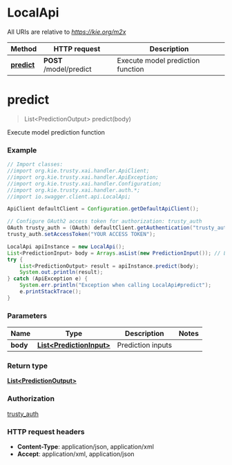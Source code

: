 # LocalApi

All URIs are relative to *https://kie.org/m2x*

Method | HTTP request | Description
------------- | ------------- | -------------
[**predict**](LocalApi.md#predict) | **POST** /model/predict | Execute model prediction function


<a name="predict"></a>
# **predict**
> List&lt;PredictionOutput&gt; predict(body)

Execute model prediction function



### Example
```java
// Import classes:
//import org.kie.trusty.xai.handler.ApiClient;
//import org.kie.trusty.xai.handler.ApiException;
//import org.kie.trusty.xai.handler.Configuration;
//import org.kie.trusty.xai.handler.auth.*;
//import io.swagger.client.api.LocalApi;

ApiClient defaultClient = Configuration.getDefaultApiClient();

// Configure OAuth2 access token for authorization: trusty_auth
OAuth trusty_auth = (OAuth) defaultClient.getAuthentication("trusty_auth");
trusty_auth.setAccessToken("YOUR ACCESS TOKEN");

LocalApi apiInstance = new LocalApi();
List<PredictionInput> body = Arrays.asList(new PredictionInput()); // List<PredictionInput> | Prediction inputs
try {
    List<PredictionOutput> result = apiInstance.predict(body);
    System.out.println(result);
} catch (ApiException e) {
    System.err.println("Exception when calling LocalApi#predict");
    e.printStackTrace();
}
```

### Parameters

Name | Type | Description  | Notes
------------- | ------------- | ------------- | -------------
 **body** | [**List&lt;PredictionInput&gt;**](PredictionInput.md)| Prediction inputs |

### Return type

[**List&lt;PredictionOutput&gt;**](PredictionOutput.md)

### Authorization

[trusty_auth](../README.md#trusty_auth)

### HTTP request headers

 - **Content-Type**: application/json, application/xml
 - **Accept**: application/xml, application/json

